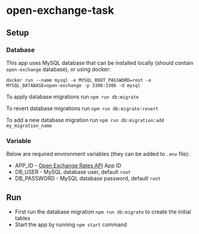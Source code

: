 # open-exchange-task

## Setup

### Database
This app uses MySQL database that can be installed locally (should contain `open-exchange` database), or using docker:
```
docker run --name mysql -e MYSQL_ROOT_PASSWORD=root -e MYSQL_DATABASE=open-exchange -p 3306:3306 -d mysql
```

To apply database migrations run `npm run db:migrate`

To revert database migrations run `npm run db:migrate:revert`

To add a new database migration run `npm run db:migration:add my_migration_name`

### Variable
Below are required environment variables (they can be added to `.env` file):
- APP_ID - [Open Exchange Rates API](https://openexchangerates.org/) App ID
- DB_USER - MySQL database user, default `root`
- DB_PASSWORD - MySQL database password, default `root`

## Run
- First run the database migration `npm run db:migrate` to create the initial tables
- Start the app by running `npm start` command
